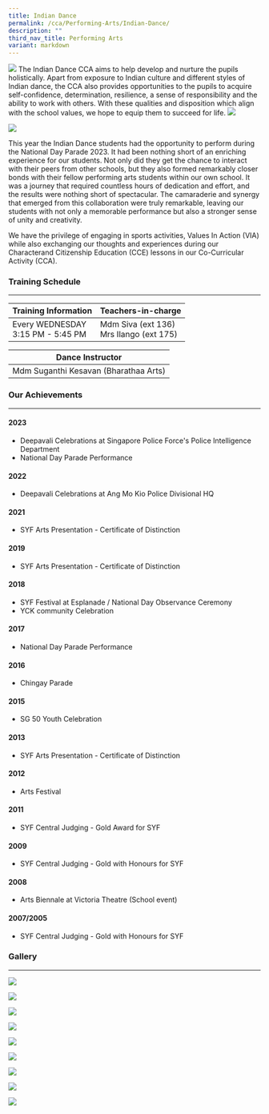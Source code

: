 ```yaml
---
title: Indian Dance
permalink: /cca/Performing-Arts/Indian-Dance/
description: ""
third_nav_title: Performing Arts
variant: markdown
---
```

![](/images/Our%20Curriculum/Non%20Academic%20Programmes/CoCurricular%20Activities/Performing%20Arts/Indian%20Dance/I1.jpg)
The Indian Dance CCA aims to help develop and nurture the pupils holistically. Apart from exposure to Indian culture and different styles of Indian dance, the CCA also provides opportunities to the pupils to acquire self-confidence, determination, resilience, a sense of responsibility and the ability to work with others. With these qualities and disposition which align with the school values, we hope to equip them to succeed for life.
![](/images/Our%20Curriculum/Non%20Academic%20Programmes/CoCurricular%20Activities/Performing%20Arts/Indian%20Dance/I2.jpg)

![](/images/Our%20Curriculum/Non%20Academic%20Programmes/CoCurricular%20Activities/Performing%20Arts/Indian%20Dance/I3.jpg)

This year the Indian Dance students had the opportunity to perform during the National Day Parade 2023. It had been nothing short of an enriching experience for our students. Not only did they get the chance to interact with their peers from other schools, but they also formed remarkably closer bonds with their fellow performing arts students within our own school. It was a journey that required countless hours of dedication and effort, and the results were nothing short of spectacular. The camaraderie and synergy that emerged from this collaboration were truly remarkable, leaving our students with not only a memorable performance but also a stronger sense of unity and creativity.

We have the privilege of engaging in sports activities, Values In Action (VIA) while also exchanging our thoughts and experiences during our Characterand Citizenship Education (CCE) lessons in our Co-Curricular Activity (CCA).

### Training Schedule
---
| Training Information                 | Teachers-in-charge                         |
| ------------------------------------ | ------------------------------------------ |
| Every WEDNESDAY<br>3:15 PM - 5:45 PM | Mdm Siva (ext 136)<br>Mrs Ilango (ext 175) |

| Dance Instructor                      |
| ------------------------------------- |
| Mdm Suganthi Kesavan (Bharathaa Arts) |

### Our Achievements
---
#### 2023
- Deepavali Celebrations at Singapore Police Force's Police Intelligence Department
- National Day Parade Performance

#### 2022
- Deepavali Celebrations at Ang Mo Kio Police Divisional HQ

#### 2021
- SYF Arts Presentation - Certificate of Distinction

#### 2019
- SYF Arts Presentation - Certificate of Distinction

#### 2018
- SYF Festival at Esplanade / National Day Observance Ceremony
- YCK community Celebration

#### 2017
- National Day Parade Performance

#### 2016
- Chingay Parade

#### 2015
- SG 50 Youth Celebration

#### 2013
- SYF Arts Presentation - Certificate of Distinction

#### 2012
- Arts Festival

#### 2011
- SYF Central Judging - Gold Award for SYF

#### 2009
- SYF Central Judging - Gold with Honours for SYF

#### 2008
- Arts Biennale at Victoria Theatre (School event)

#### 2007/2005
- SYF Central Judging - Gold with Honours for SYF

### Gallery
---

![](/images/Our%20Curriculum/Non%20Academic%20Programmes/CoCurricular%20Activities/Performing%20Arts/Indian%20Dance/Indian_Dance_1.PNG)

![](/images/Our%20Curriculum/Non%20Academic%20Programmes/CoCurricular%20Activities/Performing%20Arts/Indian%20Dance/Indian_Dance_2.PNG)

![](/images/Our%20Curriculum/Non%20Academic%20Programmes/CoCurricular%20Activities/Performing%20Arts/Indian%20Dance/Indian_Dance_3.PNG)

![](/images/Our%20Curriculum/Non%20Academic%20Programmes/CoCurricular%20Activities/Performing%20Arts/Indian%20Dance/I4.png)

![](/images/Our%20Curriculum/Non%20Academic%20Programmes/CoCurricular%20Activities/Performing%20Arts/Indian%20Dance/I5.png)

![](/images/Our%20Curriculum/Non%20Academic%20Programmes/CoCurricular%20Activities/Performing%20Arts/Indian%20Dance/I6.png)

![](/images/Our%20Curriculum/Non%20Academic%20Programmes/CoCurricular%20Activities/Performing%20Arts/Indian%20Dance/I7.png)

![](/images/Our%20Curriculum/Non%20Academic%20Programmes/CoCurricular%20Activities/Performing%20Arts/Indian%20Dance/I8.png)

![](/images/Our%20Curriculum/Non%20Academic%20Programmes/CoCurricular%20Activities/Performing%20Arts/Indian%20Dance/I9.png)

